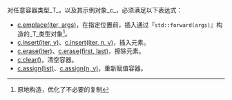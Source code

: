 对任意容器类型_T_，以及其示例对象_c_，必须满足以下表达式：

* [c.emplace(iter, args)]()，在指定位置前，插入通过『`std::forward(args)`』构造的_T_类型对象[^1]。
* [c.insert(iter, v)]()、[c.insert(iter, n, v)]()，插入元素。
* [c.erase(iter)]()、[c.erase(first, last)]()，擦除元素。
* [c.clear()]()，清空容器。
* [c.assign(list)]()、[c.assign(n, v)]()，重新赋值容器。

[^1]:原地构造，优化了不必要的复制


